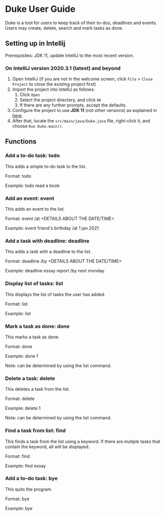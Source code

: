# Duke User Guide

Duke is a tool for users to keep track of their to-dos, deadlines and events. Users may create, delete, search and mark tasks as done.

## Setting up in Intellij

Prerequisites: JDK 11, update IntelliJ to the most recent version.

### On IntelliJ version 2020.3.1 (latest) and beyond

1. Open IntelliJ (if you are not in the welcome screen, click `File` > `Close Project` to close the existing project first)
1. Import the project into IntelliJ as follows:
   1. Click `Open`
   1. Select the project directory, and click `OK`
   1. If there are any further prompts, accept the defaults.
1. Configure the project to use **JDK 11** (not other versions) as explained in [here](https://www.jetbrains.com/help/idea/sdk.html#set-up-jdk).
1. After that, locate the `src/main/java/Duke.java` file, right-click it, and choose `Run Duke.main()`. 

## Functions

### Add a to-do task: todo

This adds a simple to-do task to the list.

Format: todo <TASK>

Example: todo read a book

### Add an event: event

This adds an event to the list.

Format: event <TASK> /at <DETAILS ABOUT THE DATE/TIME>

Example: event friend's birthday /at 1 jan 2021

### Add a task with deadline: deadline

This adds a task with a deadline to the list.

Format: deadline <TASK> /by <DETAILS ABOUT THE DATE/TIME>

Example: deadline essay report /by next monday

### Display list of tasks: list

This displays the list of tasks the user has added.

Format: list

Example: list

### Mark a task as done: done

This marks a task as done.

Format: done <TASK NUMBER>

Example: done 1

Note: <TASK NUMBER> can be determined by using the list command.

### Delete a task: delete

This deletes a task from the list.

Format: delete <TASK NUMBER>

Example: delete 1

Note: <TASK NUMBER> can be determined by using the list command.

### Find a task from list: find

This finds a task from the list using a keyword. If there are mutiple tasks that contain the keyword, all will be displayed.

Format: find <KEYWORD>

Example: find essay

### Add a to-do task: bye

This quits the program.

Format: bye

Example: bye
